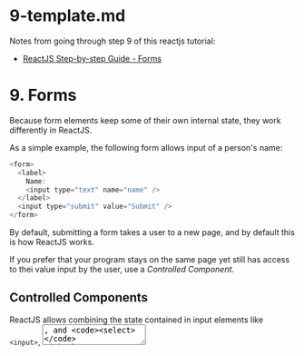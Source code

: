 
# 9-template.md

Notes from going through step 9 of this reactjs tutorial:

- [ReactJS Step-by-step Guide - Forms](https://reactjs.org/docs/forms.html)

# 9. Forms

Because form elements keep some of their own internal state, they work differently in ReactJS.

As a simple example, the following form allows input of a person's name:

```javascript
<form>
  <label>
    Name:
    <input type="text" name="name" />
  </label>
  <input type="submit" value="Submit" />
</form>
```

By default, submitting a form takes a user to a new page, and by default this is how ReactJS works.

If you prefer that your program stays on the same page yet still has access to thei value input by the user, use a *Controlled Component.*

## Controlled Components

ReactJS allows combining the state contained in input elements like `<input>`, <textarea>, and `<select>` with
the state property of ReactJS components that can be updated only by calls to the `setState()` function.

**This is done by making ReactJS's state "the single source of truth."**
This makes the input form element what is called a *"controlled component"*

The following example shows a NameForm component class that  makes the simple `name` `<input>` tag above a controlled component.
This allows us to include code that logs the name when the user submits it:

```javascript
// NameForm: Class to allow writing submitted names to a log
class NameForm extends React.Component {
  constructor(props) {
    super(props);
    this.state = {value: ''};

    this.handleChange = this.handleChange.bind(this);
    this.handleSubmit = this.handleSubmit.bind(this);
  }

  // event handler for when the user presses a key (when the input field has the focus)
  handleChange(event) {
    this.setState({value: event.target.value});
  }

  // event handler for when the form is submitted
  //   call preventDefault() so that we stay on this page rather than go to a new one
  handleSubmit(event) {
    alert('A name was submitted: ' + this.state.value);
    event.preventDefault();
  }

  render() {
    return (
      <form onSubmit={this.handleSubmit}>
        <label>
          Name:
          <input type="text" value={this.state.value} **onChange={this.handleChange}** />
        </label>
        <input type="submit" value="Submit" />
      </form>
    );
  }
}
```

Note that `this.handleChange` is called every time the user presses a key!

To see this code working, see the [9. My NameForm pen](https://codepen.io/tomwhartung/pen/KKByOZM) on codepen.

## The `<textarea>` Tag

ReactJS handles `textarea` elements like `input` elements in that it uses a `value` state property to set its value
(rather than putting the value between the `<textarea>` and `</textarea>` tags).

The following example is similar to the previous example except it uses a `textarea` instead of an `input` element:

```javascript
// EssayForm: component to demonstrate how React processes textarea elements
class EssayForm extends React.Component {
  constructor(props) {
    super(props);
    // initialize the text area with some text:
    this.state = {
      value: 'Please write an essay about your favorite DOM element.'
    };

    this.handleChange = this.handleChange.bind(this);
    this.handleSubmit = this.handleSubmit.bind(this);
  }

  handleChange(event) {
    this.setState({value: event.target.value});
  }

  handleSubmit(event) {
    alert('An essay was submitted: ' + this.state.value);
    event.preventDefault();
  }

  render() {
    return (
      <form onSubmit={this.handleSubmit}>
        <label>
          Essay:
          <textarea value={this.state.value} onChange={this.handleChange} />
        </label>
        <input type="submit" value="Submit" />
      </form>
    );
  }
}
```

To see this code working, see the [9. My EssayForm pen](https://codepen.io/tomwhartung/pen/wvxpyqo?editors=0010) on codepen.

## The `select` Tag

As with the `input` and `textarea` elements, ReactJS uses a `value` state property to pre-select one of the values in a
`select` tag's drop-down list.

The following example code shows how this works:

```javascript
// FlavorForm: component to allow user to select a flavor from a drop-down list
class FlavorForm extends React.Component {
  constructor(props) {
    super(props);
    this.state = {value: 'coconut'};

    this.handleChange = this.handleChange.bind(this);
    this.handleSubmit = this.handleSubmit.bind(this);
  }

  handleChange(event) {
    this.setState({value: event.target.value});
  }

  handleSubmit(event) {
    alert('Your favorite flavor is: ' + this.state.value);
    event.preventDefault();
  }

  render() {
    return (
      <form onSubmit={this.handleSubmit}>
        <label>
          Pick your favorite flavor:
          <select value={this.state.value} onChange={this.handleChange}>
            <option value="grapefruit">Grapefruit</option>
            <option value="lime">Lime</option>
            <option value="coconut">Coconut</option>
            <option value="mango">Mango</option>
          </select>
        </label>
        <input type="submit" value="Submit" />
      </form>
    );
  }
}
```

To see this code working, see the [9. My FlavorForm pen](https://codepen.io/tomwhartung/pen/mdjpXXe?editors=1010) on codepen.

**Note:** As per a suggestion in this sub-section of the tutorial, I updated this pen to allow multiple values to be selected.
Unfortunately, this does not seem to work all that well, at least not without some additional code.

## The `<input type="file" />` Tag

Quoting from this section in the tutorial:

> Because its value is read-only, it is an uncontrolled component in React. It is discussed together with other uncontrolled
components later in the documentation.

## Handling Multiple Inputs

When your form has multiple inputs, add a `name` attribute to each one.
ReactJS then sets the value of `event.target.name` to the name of the input field currently being edited by the user.

The following code demonstrates how to do this:

```javascript
class Reservation extends React.Component {
  constructor(props) {
    super(props);
    this.state = {
      isGoing: true,
      numberOfGuests: 2
    };

    this.handleInputChange = this.handleInputChange.bind(this);
  }

  handleInputChange(event) {
    const target = event.target;
    const value = target.type === 'checkbox' ? target.checked : target.value;
    const name = target.name;

    // **Note:** this uses the *ES6 computed property name syntax* to update the correct state variable (*)
    this.setState({
      [name]: value
    });
  }

  render() {
    return (
      <form>
        <label>
          Is going:
          <input
            name="isGoing"
            type="checkbox"
            checked={this.state.isGoing}
            onChange={this.handleInputChange} />
        </label>
        <br />
        <label>
          Number of guests:
          <input
            name="numberOfGuests"
            type="number"
            value={this.state.numberOfGuests}
            onChange={this.handleInputChange} />
        </label>
      </form>
    );
  }
}
```

**(*) Note:** using the *ES6 computed property name syntax* means that this ES6 code:

```javascript
this.setState({
  [name]: value
});
```

is equivalent to this ES5 code:

```javascript
var partialState = {};
partialState[name] = value;
this.setState(partialState);
```

In other words, this syntax allows us to merge a partial state - i.e., a change to a single state variable - into the current state.

## Controlled Input Null Value

The following code shows how to lock an input field, preventing the user from changing an input value, until after a short delay (*):

```javascript
ReactDOM.createRoot(mountNode).render(<input value="hi" />);

setTimeout(function() {
  ReactDOM.createRoot(mountNode).render(<input value={null} />);
}, 1000);
```

(*) At least, that's what I think it does.  Maybe refer back to this subsection later...???

## Alternatives to Controlled Components

In some circumstances working with Controlled Components may be too tedious, i.e., overkill,
for example, when working with a codebase that already uses a non-React library.

In cases like these, you may want to consider working with
[UnControlled Components](https://reactjs.org/docs/uncontrolled-components.html), which is an advanced topic.

## Fully-Fledged Solutions

For a more complete solution, one that includes validation and keeping track of which fields have changed,
consider looking at [Formik](https://jaredpalmer.com/formik), or something similar.

